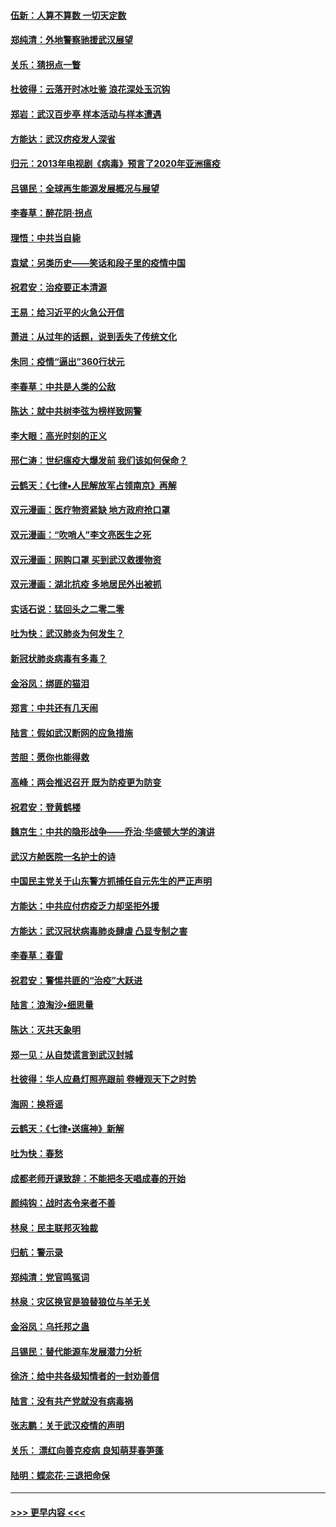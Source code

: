 #### [伍新：人算不算数 一切天定数](../pages/nsc993/n11893372.md?t=02251631) 
#### [郑纯清：外地警察驰援武汉展望](../pages/nsc993/n11893115.md?t=02251631) 
#### [关乐：猜拐点一瞥](../pages/nsc993/n11893020.md?t=02251631) 
#### [杜彼得：云落开时冰吐鉴 浪花深处玉沉钩](../pages/nsc993/n11892107.md?t=02251631) 
#### [郑岩：武汉百步亭 样本活动与样本遭遇](../pages/nsc993/n11892310.md?t=02251631) 
#### [方能达：武汉疠疫发人深省](../pages/nsc993/n11891376.md?t=02251631) 
#### [归元：2013年电视剧《病毒》预言了2020年亚洲瘟疫](../pages/nsc993/n11891126.md?t=02251631) 
#### [吕锡民：全球再生能源发展概况与展望](../pages/nsc993/n11890613.md?t=02251631) 
#### [李春草：醉花阴·拐点](../pages/nsc993/n11890567.md?t=02251631) 
#### [理悟：中共当自毙](../pages/nsc993/n11890559.md?t=02251631) 
#### [袁斌：另类历史——笑话和段子里的疫情中国](../pages/nsc993/n11889243.md?t=02251631) 
#### [祝君安：治疫要正本清源](../pages/nsc993/n11889085.md?t=02251631) 
#### [王易：给习近平的火急公开信](../pages/nsc993/n11888225.md?t=02251631) 
#### [萧进：从过年的话题，说到丢失了传统文化](../pages/nsc993/n11887732.md?t=02251631) 
#### [朱同：疫情“逼出”360行状元](../pages/nsc993/n11887678.md?t=02251631) 
#### [李春草：中共是人类的公敌](../pages/nsc993/n11887656.md?t=02251631) 
#### [陈达：就中共树李弦为榜样致网警](../pages/nsc993/n11887625.md?t=02251631) 
#### [李大眼：高光时刻的正义](../pages/nsc993/n11887585.md?t=02251631) 
#### [邢仁涛：世纪瘟疫大爆发前 我们该如何保命？](../pages/nsc993/n11887535.md?t=02251631) 
#### [云鹤天：《七律▪人民解放军占领南京》再解](../pages/nsc993/n11887524.md?t=02251631) 
#### [双元漫画：医疗物资紧缺 地方政府抢口罩](../pages/nsc993/n11884744.md?t=02251631) 
#### [双元漫画：“吹哨人”李文亮医生之死](../pages/nsc993/n11884705.md?t=02251631) 
#### [双元漫画：网购口罩 买到武汉救援物资](../pages/nsc993/n11884670.md?t=02251631) 
#### [双元漫画：湖北抗疫 多地居民外出被抓](../pages/nsc993/n11884643.md?t=02251631) 
#### [实话石说：猛回头之二零二零](../pages/nsc993/n11883968.md?t=02251631) 
#### [吐为快：武汉肺炎为何发生？](../pages/nsc993/n11882180.md?t=02251631) 
#### [新冠状肺炎病毒有多毒？](../pages/nsc993/n11881790.md?t=02251631) 
#### [金浴凤：绑匪的猫泪](../pages/nsc993/n11880664.md?t=02251631) 
#### [郑言：中共还有几天闹](../pages/nsc993/n11880645.md?t=02251631) 
#### [陆言：假如武汉断网的应急措施](../pages/nsc993/n11880619.md?t=02251631) 
#### [苦胆：愿你也能得救](../pages/nsc993/n11880601.md?t=02251631) 
#### [高峰：两会推迟召开  既为防疫更为防变](../pages/nsc993/n11879977.md?t=02251631) 
#### [祝君安：登黄鹤楼](../pages/nsc993/n11880583.md?t=02251631) 
#### [魏京生：中共的隐形战争——乔治‧华盛顿大学的演讲](../pages/nsc993/n11879765.md?t=02251631) 
#### [武汉方舱医院一名护士的诗](../pages/nsc993/n11878480.md?t=02251631) 
#### [中国民主党关于山东警方抓捕任自元先生的严正声明](../pages/nsc993/n11877506.md?t=02251631) 
#### [方能达：中共应付疠疫乏力却坚拒外援](../pages/nsc993/n11877497.md?t=02251631) 
#### [方能达：武汉冠状病毒肺炎肆虐 凸显专制之害](../pages/nsc993/n11877475.md?t=02251631) 
#### [李春草：春雷](../pages/nsc993/n11876287.md?t=02251631) 
#### [祝君安：警惕共匪的“治疫”大跃进](../pages/nsc993/n11876084.md?t=02251631) 
#### [陆言：浪淘沙•细思量](../pages/nsc993/n11876071.md?t=02251631) 
#### [陈达：灭共天象明](../pages/nsc993/n11876063.md?t=02251631) 
#### [郑一见：从自焚谎言到武汉封城](../pages/nsc993/n11875621.md?t=02251631) 
#### [杜彼得：华人应悬灯照亮跟前 卷幔观天下之时势](../pages/nsc993/n11874822.md?t=02251631) 
#### [海网：换将谣](../pages/nsc993/n11873712.md?t=02251631) 
#### [云鹤天：《七律▪送瘟神》新解](../pages/nsc993/n11873598.md?t=02251631) 
#### [吐为快：春愁](../pages/nsc993/n11872801.md?t=02251631) 
#### [成都老师开课致辞：不能把冬天唱成春的开始](../pages/nsc993/n11872653.md?t=02251631) 
#### [颜纯钩：战时态令来者不善](../pages/nsc993/n11872011.md?t=02251631) 
#### [林泉：民主联邦灭独裁](../pages/nsc993/n11870998.md?t=02251631) 
#### [归航：警示录](../pages/nsc993/n11870963.md?t=02251631) 
#### [郑纯清：党官鸣冤词](../pages/nsc993/n11870938.md?t=02251631) 
#### [林泉：灾区换官是狼替狼位与羊无关](../pages/nsc993/n11870896.md?t=02251631) 
#### [金浴凤：乌托邦之蛊](../pages/nsc993/n11870879.md?t=02251631) 
#### [吕锡民：替代能源车发展潜力分析](../pages/nsc993/n11870656.md?t=02251631) 
#### [徐济：给中共各级知情者的一封劝善信](../pages/nsc993/n11868561.md?t=02251631) 
#### [陆言：没有共产党就没有病毒祸](../pages/nsc993/n11868232.md?t=02251631) 
#### [张志鹏：关于武汉疫情的声明](../pages/nsc993/n11867182.md?t=02251631) 
#### [关乐： 漂红向善克疫病 良知萌芽春笋蓬](../pages/nsc993/n11865710.md?t=02251631) 
#### [陆明：蝶恋花‧三退把命保](../pages/nsc993/n11865673.md?t=02251631) 

----
#### [ >>> 更早内容 <<< ](../indexes/nsc993-earlier.md)
